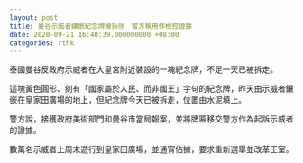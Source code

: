 ```yaml
---
layout: post
title: 曼谷示威者鑲嵌紀念牌被拆除　警方稱用作檢控證據
date: 2020-09-21 16:40:39.000000000 +08:00
categories: rthk
---
```


泰國曼谷反政府示威者在大皇宮附近裝設的一塊紀念牌，不足一天已被拆走。

這塊黃色圓形、刻有「國家屬於人民、而非國王」字句的紀念牌，昨天由示威者鑲嵌在皇家田廣場的地上，但紀念牌今天已被拆走，位置由水泥填上。

警方說，接獲政府美術部門和曼谷市當局報案，並將牌匾移交警方作為起訴示威者的證據。

數萬名示威者上周末遊行到皇家田廣場，並通宵佔據，要求重新選舉並改革王室。
